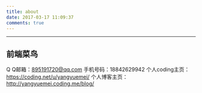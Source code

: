 ```yaml
---
title: about
date: 2017-03-17 11:09:37
comments: true
---
```


---
## 前端菜鸟
Q Q邮箱：895191720@qq.com
手机号码：18842629942
个人coding主页：https://coding.net/u/yangyuemei/
个人博客主页：http://yangyuemei.coding.me/blog/